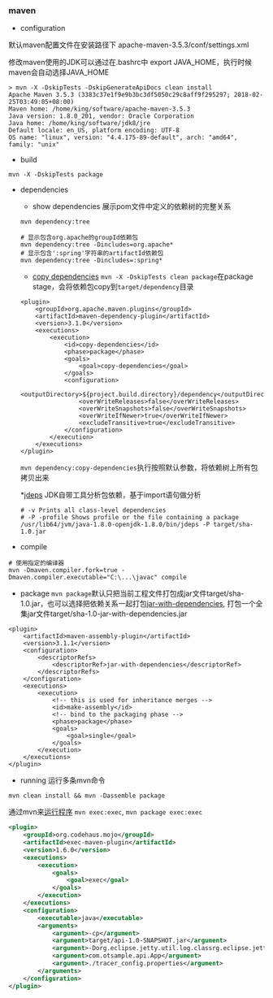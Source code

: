 ### maven

- configuration

默认maven配置文件在安装路径下 apache-maven-3.5.3/conf/settings.xml

修改maven使用的JDK可以通过在.bashrc中 export JAVA_HOME，执行时候maven会自动选择JAVA_HOME
```
> mvn -X -DskipTests -DskipGenerateApiDocs clean install
Apache Maven 3.5.3 (3383c37e1f9e9b3bc3df5050c29c8aff9f295297; 2018-02-25T03:49:05+08:00)
Maven home: /home/king/software/apache-maven-3.5.3
Java version: 1.8.0_201, vendor: Oracle Corporation
Java home: /home/king/software/jdk8/jre
Default locale: en_US, platform encoding: UTF-8
OS name: "linux", version: "4.4.175-89-default", arch: "amd64", family: "unix"
```

- build 
```
mvn -X -DskipTests package
```

- dependencies
    * show dependencies
    展示pom文件中定义的依赖树的完整关系
    ```
    mvn dependency:tree

    # 显示包含org.apache的groupId依赖包
    mvn dependency:tree -Dincludes=org.apache*
    # 显示包含':spring'字符串的artifactId依赖包
    mvn dependency:tree -Dincludes=:spring*
    ```
    * [copy dependencies](https://maven.apache.org/plugins/maven-dependency-plugin/examples/copying-project-dependencies.html)
    `mvn -X -DskipTests clean package`在package stage，会将依赖包copy到`target/dependency`目录
    ```
    <plugin>
        <groupId>org.apache.maven.plugins</groupId>
        <artifactId>maven-dependency-plugin</artifactId>
        <version>3.1.0</version>
        <executions>
            <execution>
                <id>copy-dependencies</id>
                <phase>package</phase>
                <goals>
                    <goal>copy-dependencies</goal>
                </goals>
                <configuration>
                    <outputDirectory>${project.build.directory}/dependency</outputDirectory>
                    <overWriteReleases>false</overWriteReleases>
                    <overWriteSnapshots>false</overWriteSnapshots>
                    <overWriteIfNewer>true</overWriteIfNewer>
                    <excludeTransitive>true</excludeTransitive>
                </configuration>
            </execution>
        </executions>
    </plugin>
    ```
    `mvn dependency:copy-dependencies`执行按照默认参数，将依赖树上所有包拷贝出来
    
    *[jdeps](https://docs.oracle.com/javase/8/docs/technotes/tools/unix/jdeps.html)
    JDK自带工具分析包依赖，基于import语句做分析
    ```
    # -v Prints all class-level dependencies
    # -P -profile Shows profile or the file containing a package
    /usr/lib64/jvm/java-1.8.0-openjdk-1.8.0/bin/jdeps -P target/sha-1.0.jar
    ```

- compile
```
# 使用指定的编译器
mvn -Dmaven.compiler.fork=true -Dmaven.compiler.executable="C:\...\javac" compile
```

- package
`mvn package`默认只把当前工程文件打包成jar文件target/sha-1.0.jar，也可以选择把依赖关系一起打包[jar-with-dependencies](http://maven.apache.org/plugins/maven-assembly-plugin/usage.html), 打包一个全集jar文件target/sha-1.0-jar-with-dependencies.jar
```
<plugin>
    <artifactId>maven-assembly-plugin</artifactId>
    <version>3.1.1</version>
    <configuration>
        <descriptorRefs>
            <descriptorRef>jar-with-dependencies</descriptorRef>
        </descriptorRefs>
    </configuration>
    <executions>
        <execution>
            <!-- this is used for inheritance merges -->
            <id>make-assembly</id>
            <!-- bind to the packaging phase -->
            <phase>package</phase>
            <goals>
                <goal>single</goal>
            </goals>
        </execution>
    </executions>
</plugin>
```

- running
运行多条mvn命令
```
mvn clean install && mvn -Dassemble package
```
通过mvn来[运行程序](https://www.mojohaus.org/exec-maven-plugin/usage.html) `mvn exec:exec`, `mvn package exec:exec`
```xml
<plugin>
    <groupId>org.codehaus.mojo</groupId>
    <artifactId>exec-maven-plugin</artifactId>
    <version>1.6.0</version>
    <executions>
        <execution>
            <goals>
                <goal>exec</goal>
            </goals>
        </execution>
    </executions>
    <configuration>
        <executable>java</executable>
        <arguments>
            <argument>-cp</argument>
            <argument>target/api-1.0-SNAPSHOT.jar</argument>
            <argument>-Dorg.eclipse.jetty.util.log.classrg.eclipse.jetty.util.log.StdErrLog</argument>
            <argument>com.otsample.api.App</argument>
            <argument>./tracer_config.properties</argument>
        </arguments>
    </configuration>
</plugin>
```